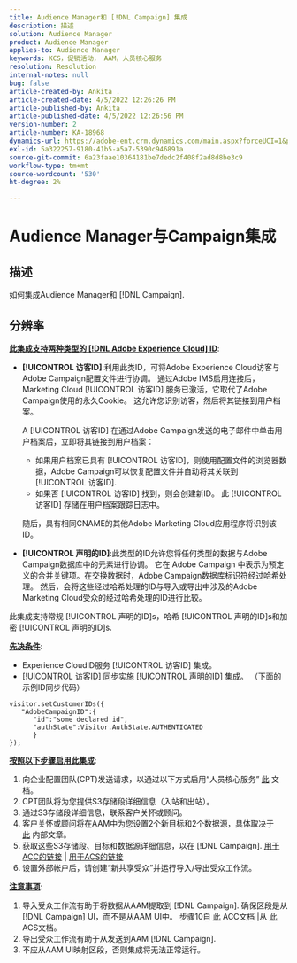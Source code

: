 ```yaml
---
title: Audience Manager和 [!DNL Campaign] 集成
description: 描述
solution: Audience Manager
product: Audience Manager
applies-to: Audience Manager
keywords: KCS，促销活动， AAM，人员核心服务
resolution: Resolution
internal-notes: null
bug: false
article-created-by: Ankita .
article-created-date: 4/5/2022 12:26:26 PM
article-published-by: Ankita .
article-published-date: 4/5/2022 12:26:56 PM
version-number: 2
article-number: KA-18968
dynamics-url: https://adobe-ent.crm.dynamics.com/main.aspx?forceUCI=1&pagetype=entityrecord&etn=knowledgearticle&id=487bc498-dbb4-ec11-983f-000d3a5d0e57
exl-id: 5a322257-9180-41b5-a5a7-5390c946891a
source-git-commit: 6a23faae10364181be7dedc2f408f2ad8d8be3c9
workflow-type: tm+mt
source-wordcount: '530'
ht-degree: 2%

---
```


# Audience Manager与Campaign集成

## 描述

如何集成Audience Manager和 [!DNL Campaign].

## 分辨率




<u><b>此集成支持两种类型的 [!DNL Adobe Experience Cloud] ID</b></u>:

- <b>[!UICONTROL 访客ID]</b>:利用此类ID，可将Adobe Experience Cloud访客与Adobe Campaign配置文件进行协调。 通过Adobe IMS启用连接后，Marketing Cloud [!UICONTROL 访客ID] 服务已激活，它取代了Adobe Campaign使用的永久Cookie。 这允许您识别访客，然后将其链接到用户档案。



   A [!UICONTROL 访客ID] 在通过Adobe Campaign发送的电子邮件中单击用户档案后，立即将其链接到用户档案：

   - 如果用户档案已具有 [!UICONTROL 访客ID]，则使用配置文件的浏览器数据，Adobe Campaign可以恢复配置文件并自动将其关联到 [!UICONTROL 访客ID].
   - 如果否 [!UICONTROL 访客ID] 找到，则会创建新ID。 此 [!UICONTROL 访客ID] 存储在用户档案跟踪日志中。

   随后，具有相同CNAME的其他Adobe Marketing Cloud应用程序将识别该ID。
- <b>[!UICONTROL 声明的ID]</b>:此类型的ID允许您将任何类型的数据与Adobe Campaign数据库中的元素进行协调。 它在 Adobe Campaign 中表示为预定义的合并关键项。在交换数据时，Adobe Campaign数据库标识符经过哈希处理。 然后，会将这些经过哈希处理的ID与导入或导出中涉及的Adobe Marketing Cloud受众的经过哈希处理的ID进行比较。


此集成支持常规 [!UICONTROL 声明的ID]s，哈希 [!UICONTROL 声明的ID]s和加密 [!UICONTROL 声明的ID]s.

<u><b>先决条件</b></u>:

- Experience CloudID服务 [!UICONTROL 访客ID] 集成。
- [!UICONTROL 访客ID] 同步实施 [!UICONTROL 声明的ID] 集成。 （下面的示例ID同步代码）

```
visitor.setCustomerIDs({
   "AdobeCampaignID":{
      "id":"some declared id",
      "authState":Visitor.AuthState.AUTHENTICATED
      }
});
```


<u><b>按照以下步骤启用此集成</b></u>:

1. 向企业配置团队(CPT)发送请求，以通过以下方式启用“人员核心服务” [此](https://adobe-ent.crm.dynamics.com/main.aspx?appid=c8f3a4cd-a068-e911-a957-000d3a34e00b&amp;amp;pagetype=entityrecord&amp;amp;etn=knowledgearticle&amp;amp;id=d2a266a4-b3a9-ec11-983f-000d3a349e63) 文档。
2. CPT团队将为您提供S3存储段详细信息（入站和出站）。
3. 通过S3存储段详细信息，联系客户关怀或顾问。
4. 客户关怀或顾问将在AAM中为您设置2个新目标和2个数据源，具体取决于 [此](https://wiki.corp.adobe.com/pages/viewpage.action?pageId=1061261145) 内部文章。
5. 获取这些S3存储段、目标和数据源详细信息，以在 [!DNL Campaign]. [用于ACC的链接](https://experienceleague.adobe.com/docs/experience-cloud-kcs/kbarticles/KA-16470.html?lang=es-ES) | [用于ACS的链接](https://experienceleague.adobe.com/docs/campaign-standard/using/integrating-with-adobe-cloud/working-with-campaign-and-audience-manager-or-people-core-service/sharing-audiences-with-audience-manager-or-people-core-service.html?lang=en)
6. 设置外部帐户后，请创建“新共享受众”并运行导入/导出受众工作流。


<u><b>注意事项</b></u>:

1. 导入受众工作流有助于将数据从AAM提取到 [!DNL Campaign]. 确保区段是从 [!DNL Campaign] UI，而不是从AAM UI中。 步骤10自 [此](https://experienceleague.adobe.com/docs/experience-cloud-kcs/kbarticles/KA-16470.html?lang=es-ES) ACC文档 |从 [此](https://experienceleague.adobe.com/docs/campaign-standard/using/integrating-with-adobe-cloud/working-with-campaign-and-audience-manager-or-people-core-service/sharing-audiences-with-audience-manager-or-people-core-service.html?lang=en) ACS文档。
2. 导出受众工作流有助于从发送到AAM [!DNL Campaign].
3. 不应从AAM UI映射区段，否则集成将无法正常运行。
